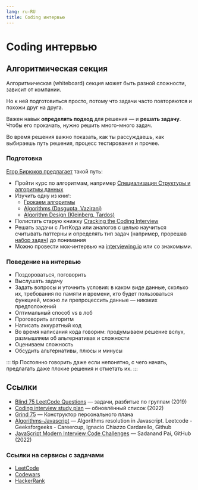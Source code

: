 ```yaml
---
lang: ru-RU
title: Coding интервью
---
```

# Coding интервью

## Алгоритмическая секция
Алгоритмическая (whiteboard) секция может быть разной сложности, зависит от компании.

Но к ней подготовиться просто, потому что задачи часто повторяются и похожи друг на друга.

Важен навык **определять подход** для решения — и **решать задачу**. Чтобы его прокачать, нужно решить много-много задач.

Во время решения важно показать, как ты рассуждаешь, как выбираешь путь решения, процесс тестирования и прочее.

### Подготовка

[Егор Бирюков предлагает](https://vas3k.club/post/15768/#Whiteboard-algoritmy) такой путь:
- Пройти курс по алгоритмам, например [Специализация Структуры и алгоритмы данных](https://ru.coursera.org/specializations/data-structures-algorithms)
- Изучить одну из книг:
  - [Грокаем алгоритмы](https://www.ozon.ru/product/grokaem-algoritmy-illyustrirovannoe-posobie-dlya-programmistov-i-lyubopytstvuyushchih-139296295/?sh=v_JSM2C-rg)
  - [Algorithms (Dasgupta, Vazirani)](http://algorithmics.lsi.upc.edu/docs/Dasgupta-Papadimitriou-Vazirani.pdf)
  - [Algorithm Design (Kleinberg, Tardos)](https://ict.iitk.ac.in/wp-content/uploads/CS345-Algorithms-II-Algorithm-Design-by-Jon-Kleinberg-Eva-Tardos.pdf)
- Полистать старую книжку [Cracking the Coding Interview](https://www.amazon.com/Cracking-Coding-Interview-Programming-Questions/dp/0984782850)
- Решать задачи с ЛитКода или аналогов с целью научиться считывать паттерны и определять тип задач (например, прорешав [набор задач](https://leetcode.com/discuss/general-discussion/460599/blind-75-leetcode-questions)) до понимания
- Можно провести мок-интервью на [interviewing.io](https://interviewing.io/) или со знакомыми.

### Поведение на интервью

- Поздороваться, поговорить
- Выслушать задачу
- Задать вопросы и уточнить условия: в каком виде данные, сколько их, требования по памяти и времени, кто будет пользоваться функцией, можно ли препроцессить данные — никаких предположений
- Оптимальный способ vs в лоб
- Проговорить алгоритм
- Написать аккуратный код
- Во время написания кода говорим: продумываем решение вслух, размышляем об альтернативах и сложности
- Оцениваем сложность
- Обсудить альтернативы, плюсы и минусы

::: tip
Постоянно говорить даже если непонятно, с чего начать, предлагать даже плохие решения и отметать их.
:::

## Ссылки
- [Blind 75 LeetCode Questions](https://leetcode.com/discuss/general-discussion/460599/blind-75-leetcode-questions) — задачи, разбитые по группам (2019)
- [Coding interview study plan](https://www.techinterviewhandbook.org/coding-interview-study-plan/) — обновлённый список (2022)
- [Grind 75](https://www.techinterviewhandbook.org/grind75) — Конструктор персонального плана
- [Algorithms-Javascript](https://github.com/ignacio-chiazzo/Algorithms-Leetcode-Javascript) — Algorithms resolution in Javascript. Leetcode - Geeksforgeeks - Careercup, Ignacio Chiazzo Cardarello, Github
- [JavaScript Modern Interview Code Challenges](https://github.com/sadanandpai/javascript-code-challenges) — Sadanand Pai, GitHub (2022)

### Ссылки на сервисы с задачами
- [LeetCode](https://leetcode.com)
- [Codewars](https://www.codewars.com)
- [HackerRank](https://www.hackerrank.com)